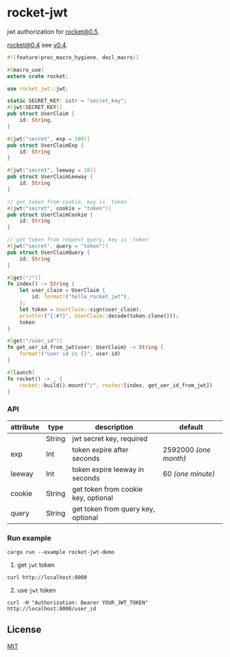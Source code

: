 # rocket-jwt

jwt authorization for rocket@0.5.

rocket@0.4 see [v0.4](https://github.com/Yaxian/rocket-jwt/tree/v0.4).


```rust
#![feature(proc_macro_hygiene, decl_macro)]

#[macro_use]
extern crate rocket;

use rocket_jwt::jwt;

static SECRET_KEY: &str = "secret_key";
#[jwt(SECRET_KEY)]
pub struct UserClaim {
    id: String,
}

#[jwt("secret", exp = 100)]
pub struct UserClaimExp {
    id: String
}

#[jwt("secret", leeway = 10)]
pub struct UserClaimLeeway {
    id: String
}

// get token from cookie, key is `token`
#[jwt("secret", cookie = "token")]
pub struct UserClaimCookie {
    id: String
}

// get token from request query, key is `token`
#[jwt("secret", query = "token")]
pub struct UserClaimQuery {
    id: String
}

#[get("/")]
fn index() -> String {
    let user_claim = UserClaim {
        id: format!("hello_rocket_jwt"),
    };
    let token = UserClaim::sign(user_claim);
    println!("{:#?}", UserClaim::decode(token.clone()));
    token
}

#[get("/user_id")]
fn get_uer_id_from_jwt(user: UserClaim) -> String {
    format!("user id is {}", user.id)
}

#[launch]
fn rocket() -> _ {
    rocket::build().mount("/", routes![index, get_uer_id_from_jwt])
}

```


### API

| attribute | type | description | default |
|----------|------|-------------|---|
|  | String | jwt secret key, required | |
| exp | Int | token expire after seconds | 2592000 *(one month)* |
| leeway | Int | token expire leeway in seconds | 60 *(one minute)* |
| cookie | String | get token from cookie key, optional | |
| query | String | get token from query key, optional | |


### Run example

```
cargo run --example rocket-jwt-demo
```

1. get `jwt` token

```
curl http://localhost:8000
```

2. use `jwt` token

```
curl -H "Authorization: Bearer YOUR_JWT_TOKEN" http://localhost:8000/user_id
```

## License

[MIT](LICENSE-MIT)